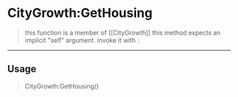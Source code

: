 # CityGrowth:GetHousing
> this function is a member of [[CityGrowth]]
> this method expects an implicit "self" argument. invoke it with `:`
-----
## Usage
> CityGrowth:GetHousing()
